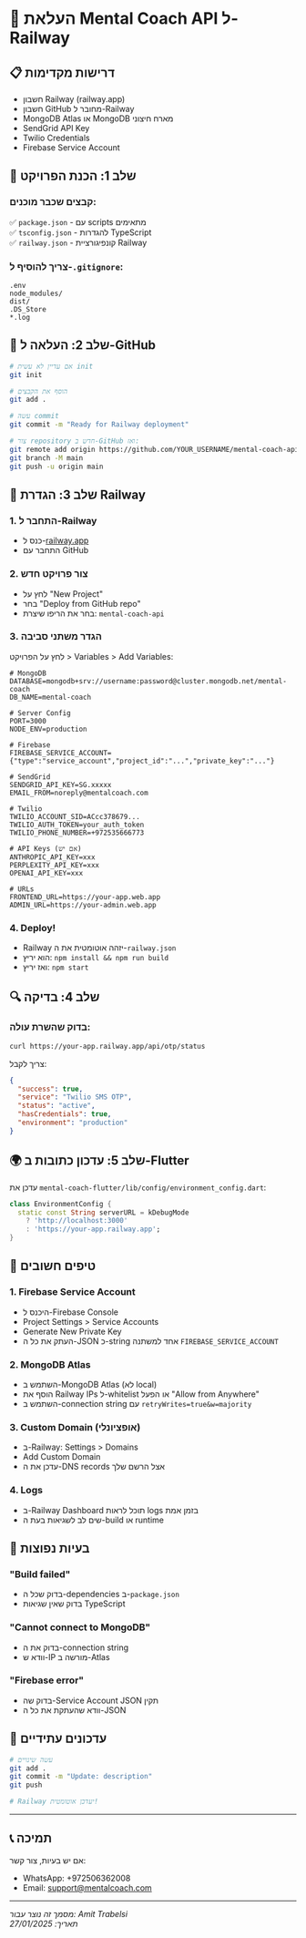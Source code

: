 # 🚂 העלאת Mental Coach API ל-Railway

## 📋 דרישות מקדימות
- חשבון Railway (railway.app)
- חשבון GitHub מחובר ל-Railway
- MongoDB Atlas או MongoDB מארח חיצוני
- SendGrid API Key
- Twilio Credentials
- Firebase Service Account

## 🔧 שלב 1: הכנת הפרויקט

### קבצים שכבר מוכנים:
✅ `package.json` - עם scripts מתאימים  
✅ `tsconfig.json` - להגדרות TypeScript  
✅ `railway.json` - קונפיגורציית Railway  

### צריך להוסיף ל-`.gitignore`:
```
.env
node_modules/
dist/
.DS_Store
*.log
```

## 🚀 שלב 2: העלאה ל-GitHub

```bash
# אם עדיין לא עשית init
git init

# הוסף את הקבצים
git add .

# עשה commit
git commit -m "Ready for Railway deployment"

# צור repository חדש ב-GitHub ואז:
git remote add origin https://github.com/YOUR_USERNAME/mental-coach-api.git
git branch -M main
git push -u origin main
```

## 🎯 שלב 3: הגדרת Railway

### 1. התחבר ל-Railway
- כנס ל-[railway.app](https://railway.app)
- התחבר עם GitHub

### 2. צור פרויקט חדש
- לחץ על "New Project"
- בחר "Deploy from GitHub repo"
- בחר את הריפו שיצרת: `mental-coach-api`

### 3. הגדר משתני סביבה
לחץ על הפרויקט > Variables > Add Variables:

```env
# MongoDB
DATABASE=mongodb+srv://username:password@cluster.mongodb.net/mental-coach
DB_NAME=mental-coach

# Server Config
PORT=3000
NODE_ENV=production

# Firebase
FIREBASE_SERVICE_ACCOUNT={"type":"service_account","project_id":"...","private_key":"..."}

# SendGrid
SENDGRID_API_KEY=SG.xxxxx
EMAIL_FROM=noreply@mentalcoach.com

# Twilio
TWILIO_ACCOUNT_SID=ACcc378679...
TWILIO_AUTH_TOKEN=your_auth_token
TWILIO_PHONE_NUMBER=+972535666773

# API Keys (אם יש)
ANTHROPIC_API_KEY=xxx
PERPLEXITY_API_KEY=xxx
OPENAI_API_KEY=xxx

# URLs
FRONTEND_URL=https://your-app.web.app
ADMIN_URL=https://your-admin.web.app
```

### 4. Deploy!
- Railway יזהה אוטומטית את ה-`railway.json`
- הוא יריץ: `npm install && npm run build`
- ואז יריץ: `npm start`

## 🔍 שלב 4: בדיקה

### בדוק שהשרת עולה:
```bash
curl https://your-app.railway.app/api/otp/status
```

צריך לקבל:
```json
{
  "success": true,
  "service": "Twilio SMS OTP",
  "status": "active",
  "hasCredentials": true,
  "environment": "production"
}
```

## 🌍 שלב 5: עדכון כתובות ב-Flutter

עדכן את `mental-coach-flutter/lib/config/environment_config.dart`:

```dart
class EnvironmentConfig {
  static const String serverURL = kDebugMode 
    ? 'http://localhost:3000' 
    : 'https://your-app.railway.app';
}
```

## 📝 טיפים חשובים

### 1. **Firebase Service Account**
- היכנס ל-Firebase Console
- Project Settings > Service Accounts
- Generate New Private Key
- העתק את כל ה-JSON כ-string אחד למשתנה `FIREBASE_SERVICE_ACCOUNT`

### 2. **MongoDB Atlas**
- השתמש ב-MongoDB Atlas (לא local)
- הוסף את Railway IPs ל-whitelist או הפעל "Allow from Anywhere"
- השתמש ב-connection string עם `retryWrites=true&w=majority`

### 3. **Custom Domain (אופציונלי)**
- ב-Railway: Settings > Domains
- Add Custom Domain
- עדכן את ה-DNS records אצל הרשם שלך

### 4. **Logs**
- ב-Railway Dashboard תוכל לראות logs בזמן אמת
- שים לב לשגיאות בעת ה-build או runtime

## 🐛 בעיות נפוצות

### "Build failed"
- בדוק שכל ה-dependencies ב-`package.json`
- בדוק שאין שגיאות TypeScript

### "Cannot connect to MongoDB"
- בדוק את ה-connection string
- וודא ש-IP מורשה ב-Atlas

### "Firebase error"
- בדוק שה-Service Account JSON תקין
- וודא שהעתקת את כל ה-JSON

## 🔄 עדכונים עתידיים

```bash
# עשה שינויים
git add .
git commit -m "Update: description"
git push

# Railway יעדכן אוטומטית!
```

---

## 📞 תמיכה
אם יש בעיות, צור קשר:
- WhatsApp: +972506362008
- Email: support@mentalcoach.com

---

*מסמך זה נוצר עבור: Amit Trabelsi*  
*תאריך: 27/01/2025*